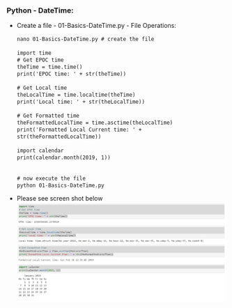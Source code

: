 ### Python - DateTime:
  * Create a file - 01-Basics-DateTime.py - File Operations:
    
    ```
    nano 01-Basics-DateTime.py # create the file
    
    import time
    # Get EPOC time
    theTime = time.time()
    print('EPOC time: ' + str(theTime))

    # Get Local time
    theLocalTime = time.localtime(theTime)
    print('Local time: ' + str(theLocalTime))

    # Get Formatted time
    theFormattedLocalTime = time.asctime(theLocalTime)
    print('Formatted Local Current time: ' + str(theFormattedLocalTime))

    import calendar
    print(calendar.month(2019, 1))

    
    # now execute the file 
    python 01-Basics-DateTime.py
    
    ```
  * Please see screen shot below
        ![Python Basics Numbers](../images/001-011-Basics-DateTime.png)